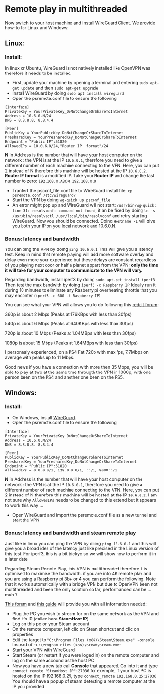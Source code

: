 # Remote play in multithreaded
Now switch to your host machine and install WireGuard Client. We provide how-to for Linux and Windows:
## Linux:

### Install:
In linux or Ubuntu, WireGuard is not natively installed like OpenVPN was therefore it needs to be installed. 
* First, update your machine by opening a terminal and entering ```sudo apt-get update``` and then ```sudo apt-get upgrade``` 
* Install WireGuard by doing ```sudo apt install wireguard``` 
* Open the psremote.conf file to ensure the following:
```
[Interface]
PrivateKey = YourPrivateKey_DoNotChangeOrShareToInternet
Address = 10.6.0.N/24
DNS = 8.8.8.8, 8.8.4.4

[Peer]
PublicKey = YourPublicKey_DoNotChangeOrShareToInternet
PresharedKey = YourPresharedKey_DoNotChangeOrShareToInternet
Endpoint = "Public IP":51820
AllowedIPs = 10.0.6.0/24,"Router IP  format"/24
```
**N** in Address is the number that will have your host computer on the network : the VPN is at the IP ```10.6.0.1```, therefore you need to give a different number of each machine connecting to the VPN. Here, you can put 2 instead of N therefore this machine will be hosted at the IP ```10.6.0.2```.
**Router IP format** is a modified IP. Take your **Router IP** and change the last number to zero: ```192.168.X.ABC```=> ```192.168.X.0```

* Tranfert the psconf_file.conf file to WireGuard install file: ```cp psremote.conf /etc/wireguard/```
* Start the VPN by doing ```wg-quick up psconf_file```
* An error might pop up and WireGuard will not start: ```/usr/bin/wg-quick: line 31: resolvconf: command not found```, it an be fixed by doing ```ln -s /usr/bin/resolvectl /usr/local/bin/resolvconf``` and retry starting WireGuard.
Now you should be connected. Doing ```Hostname -I``` will give you both your IP on you local network and 10.6.0.N. 

### Bonus: latency and bandwidth
You can ping the VPN by doing ```ping 10.6.0.1``` 
This will give you a latency test. Keep in mind that remote playing will add more software overlay and delay even more your experience but these delays are constant regardless of you playing next door or half a planet appart from the VPN: **only the time it will take for your computer to communicate to the VPN will vary.**

Regarding bandwidth, install iperf3 by doing ```sudo apt-get install iperf3```
Then test the max bandwith by doing ```iperf3 -c Raspberry IP```
Ideally run it during 10 minutes to eliminate any Rasberry pi overheating throttle that you may enconter (```iperf3 -c 600 -t Raspberry IP```)

You can see what your VPN will allows you to do following this [reddit forum](https://www.reddit.com/r/remoteplay/comments/k0s3rr/megathread_tips_and_good_practices_for_remote_play/):

360p is about 2 Mbps (Peaks at 176KBps with less than 30fps)

540p is about 6 Mbps (Peaks at 640KBps with less than 30fps)

720p is about 10 Mbps (Peaks at 1.04MBps with less than 30fps)

1080p is about 15 Mbps (Peaks at 1.64MBps with less than 30fps)


I personnaly experienced, on a PS4 Fat 720p with max fps, 7.7Mbps on average with peaks up to 11 Mbps. 

Good news if you have a connection with more then 35 Mbps, you will be able to play at two at the same time througth the VPN in 1080p, with one person been on the PS4 and another one been on the PS5.

## Windows:

### Install:
* On Windows, install [WireGuard](https://www.wireguard.com/install/).
* Open the psremote.conf file to ensure the following:
```
[Interface]
PrivateKey = YourPrivateKey_DoNotChangeOrShareToInternet
Address = 10.6.0.N/24
DNS = 8.8.8.8, 8.8.4.4

[Peer]
PublicKey = YourPublicKey_DoNotChangeOrShareToInternet
PresharedKey = YourPresharedKey_DoNotChangeOrShareToInternet
Endpoint = "Public IP":51820
AllowedIPs = 0.0.0.0/1, 128.0.0.0/1, ::/1, 8000::/1
```
**N** in Address is the number that will have your host computer on the network : the VPN is at the IP ```10.6.0.1```, therefore you need to give a different number of each machine connecting to the VPN. Here, you can put 2 instead of N therefore this machine will be hosted at the IP ```10.6.0.2```.
I am not sure why ```AllowedIPs``` needs to be changed to this extend but it appears to work this way ...
* Open WireGuard and import the psremote.conf file as a new tunnel and start the VPN


### Bonus: latency and bandwidth and steam remote play 
Just like in linux you can ping the VPN by doing ```ping 10.6.0.1``` and this will give you a broad idea of the latency just like precised in the Linux version of this test.
For iperf3, this is a bit trickyc so we will show how to perform it in a later date

Regarding Steam Remote Play, this VPN  is multithreaded therefore it is optimised to maximise the bandwidth. if you are into 4K remote play and you are using a Raspberry pi 3b+ or 4 you can perform the following. Note that it works automatically with a bridge VPN but due to OpenVPN been not multithreaded and been the only solution so far, performanced can be ... meh ?

[This forum](https://steamcommunity.com/groups/homestream/discussions/3/619574421223826076/) and [this guide](https://steamcommunity.com/sharedfiles/filedetails/?id=873543244) will provide you with all information needed:
* Plug the PC you wish to stream for on the same network as the VPN and find it's IP (called here **SteamHost IP**)
* Log on this pc on your Steam account
* On the remote computer, left clic on Stean shortcut and clic on properties 
* Edit the target to ```"C:\Program Files (x86)\Steam\Steam.exe" -console``` instead of ```"C:\Program Files (x86)\Steam\Steam.exe"```
* Start your VPN with WireGuard
* Start Steam (or restart if you were loged in) on the remote computer and log on the same accound as the host PC
* Now you have a new tab call **Console** that appeared. Go into it and type ```connect_remote "SteamHost IP":27036```
for exemple, if your host PC is hosted on the IP 192.168.0.25, type ```connect_remote 192.168.0.25:27036```
You should have a popup of steam detecting a remote computer at the IP you provided







